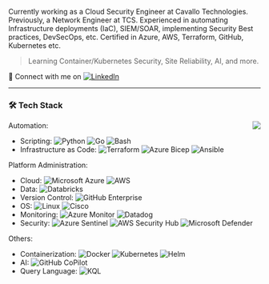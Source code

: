 Currently working as a Cloud Security Engineer at Cavallo Technologies. Previously, a Network Engineer at TCS. Experienced in automating Infrastructure deployments (IaC), SIEM/SOAR, implementing Security Best practices, DevSecOps, etc. Certified in Azure, AWS, Terraform, GitHub, Kubernetes etc.
> Learning Container/Kubernetes Security, Site Reliability, AI, and more.

:speech_balloon: Connect with me on [![LinkedIn](https://img.shields.io/badge/LinkedIn-0A66C2?style=flat&logo=linkedin&logoColor=white)](https://www.linkedin.com/in/prasanna7401/)

---

### 🛠 Tech Stack

<img align=right src="https://github-readme-stats.vercel.app/api/top-langs/?username=prasanna7401&layout=compact&hide=javascript,less,html,css,c%23,makefile&theme=radical">

Automation:
- Scripting: 
  ![Python](https://img.shields.io/badge/-Python-05122A?style=flat&logo=python)
  ![Go](https://img.shields.io/badge/Go-%2300ADD8.svg?style=flat&logo=go&logoColor=white) 
  ![Bash](https://img.shields.io/badge/Bash-%23121011.svg?style=flat&logo=gnu-bash&logoColor=white)
- Infrastructure as Code:
  ![Terraform](https://img.shields.io/badge/Terraform-%235835CC.svg?style=flat&logo=terraform&logoColor=white)
  ![Azure Bicep](https://img.shields.io/badge/Azure%20Bicep-%230072C6.svg?style=flat&logo=microsoftazure&logoColor=white)
  ![Ansible](https://img.shields.io/badge/Ansible-%231A1918.svg?style=flat&logo=ansible&logoColor=white)
<!--![Kustomize]()-->

Platform Administration: 
- Cloud:
  ![Microsoft Azure](https://img.shields.io/badge/Azure-%230072C6.svg?style=flat&logo=microsoftazure&logoColor=white)
  ![AWS](https://img.shields.io/badge/AWS-%23FF9900.svg?style=flat&logo=amazon-aws&logoColor=black)
- Data:
  ![Databricks](https://img.shields.io/badge/Databricks-FF3621?style=flat&logo=Databricks&logoColor=white)
- Version Control:
  ![GitHub Enterprise](https://img.shields.io/badge/-GitHub%20Enterprise-05122A?style=flat&logo=github)
- OS:
  ![Linux](https://img.shields.io/badge/Linux-FCC624?style=flat&logo=linux&logoColor=black)
  ![Cisco](https://img.shields.io/badge/Cisco-%23049fd9.svg?style=flat&logo=cisco&logoColor=black)
- Monitoring:
  ![Azure Monitor](https://img.shields.io/badge/Azure%20Monitor-0089D6?style=flat&logo=microsoft-azure&logoColor=white)
  ![Datadog](https://img.shields.io/badge/Datadog-632CA6?style=flat&logo=datadog&logoColor=white)
- Security:
  ![Azure Sentinel](https://img.shields.io/badge/Azure%20Sentinel-0089D6?style=flat&logo=microsoft-azure&logoColor=white)
  ![AWS Security Hub](https://img.shields.io/badge/AWS%20Security%20Hub-%23FF9900.svg?style=flat&logo=amazon-aws&logoColor=white)
  ![Microsoft Defender](https://img.shields.io/badge/Microsoft%20Defender-0089D6?style=flat&logo=microsoft-azure&logoColor=white)
  

Others: 
- Containerization:
  ![Docker](https://img.shields.io/badge/-Docker-black?style=flat&logo=docker)
  ![Kubernetes](https://img.shields.io/badge/Kubernetes-%23326ce5.svg?style=flat&logo=kubernetes&logoColor=white)
  ![Helm](https://img.shields.io/badge/Helm-0F1689?style=flat&logo=Helm&labelColor=0F1689)
- AI:
  ![GitHub CoPilot](https://img.shields.io/badge/Github%20Copilot-000000?style=flat&logo=githubcopilot&logoColor=white)
- Query Language:
  ![KQL](https://img.shields.io/badge/KQL-%2300f.svg?style=flat&logo=KQL&logoColor=white)



<!-- FUTURE USE

![Jenkins](https://img.shields.io/badge/Jenkins-%232C5263.svg?style=flat&logo=jenkins&logoColor=black)
![Prometheus](https://img.shields.io/badge/Prometheus-E6522C?style=flat&logo=Prometheus&logoColor=white)
![Splunk](https://img.shields.io/badge/splunk-%23000000.svg?style=flat&logo=splunk&logoColor=white)
![Grafana](https://img.shields.io/badge/grafana-%23F46800.svg?style=flat&logo=grafana&logoColor=white)
![SonarQube](https://img.shields.io/badge/SonarQube-black?style=flat&logo=sonarqube&logoColor=4E9BCD)
![Vagrant](https://img.shields.io/badge/vagrant-%231563FF.svg?style=flat&logo=vagrant&logoColor=white)
![GitLab](https://img.shields.io/badge/gitlab-%23181717.svg?style=flat&logo=gitlab&logoColor=white)

### ⚙️ &nbsp;GitHub Analytics

<p align="center">
<a>

<img height="180em" src="https://github-readme-stats-eight-theta.vercel.app/api?username=prasanna7401&show_icons=true&theme=radical&include_all_commits=true&count_private=true">

</a>
</p>  -->

